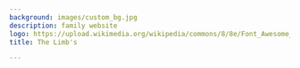 ```yaml
---
background: images/custom_bg.jpg
description: family website
logo: https://upload.wikimedia.org/wikipedia/commons/8/8e/Font_Awesome_5_regular_gem.svg
title: The Limb's

---
```


